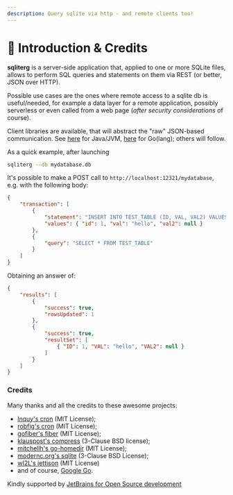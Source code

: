 ```yaml
---
description: Query sqlite via http - and remote clients too!
---
```


# 🌱 Introduction & Credits

**sqliterg** is a server-side application that, applied to one or more SQLite files, allows to perform SQL queries and statements on them via REST (or better, JSON over HTTP).

Possible use cases are the ones where remote access to a sqlite db is useful/needed, for example a data layer for a remote application, possibly serverless or even called from a web page (_after security considerations_ of course).

Client libraries are available, that will abstract the "raw" JSON-based communication. See [here](https://github.com/proofrock/ws4sqlite-client-jvm) for Java/JVM, [here](https://github.com/proofrock/ws4sqlite-client-go) for Go(lang); others will follow.

As a quick example, after launching

```bash
sqliterg --db mydatabase.db
```

It's possible to make a POST call to `http://localhost:12321/mydatabase`, e.g. with the following body:

```json
{
    "transaction": [
        {
            "statement": "INSERT INTO TEST_TABLE (ID, VAL, VAL2) VALUES (:id, :val, :val2)",
            "values": { "id": 1, "val": "hello", "val2": null }
        },
        {
            "query": "SELECT * FROM TEST_TABLE"
        }
    ]
}
```

Obtaining an answer of:

```json
{
    "results": [
        {
            "success": true,
            "rowsUpdated": 1
        },
        {
            "success": true,
            "resultSet": [
                { "ID": 1, "VAL": "hello", "VAL2": null }
            ]
        }
    ]
}
```

### Credits

Many thanks and all the credits to these awesome projects:

* [lnquy's cron](https://github.com/lnquy/cron) (MIT License);
* [robfig's cron](https://github.com/robfig/cron) (MIT License);
* [gofiber's fiber](https://github.com/gofiber/fiber) (MIT License);
* [klauspost's compress](https://github.com/klauspost/compress) (3-Clause BSD license);
* [mitchellh's go-homedir](https://github.com/mitchellh/go-homedir) (MIT License);
* [modernc.org's sqlite](https://gitlab.com/cznic/sqlite) (3-Clause BSD License);
* [wI2L's jettison](https://github.com/wI2L/jettison) (MIT License)
* and of course, [Google Go](https://go.dev).

Kindly supported by [JetBrains for Open Source development](https://jb.gg/OpenSourceSupport)
